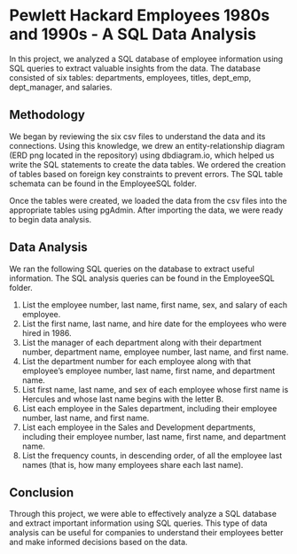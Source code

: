 # Pewlett Hackard Employees 1980s and 1990s - A SQL Data Analysis
In this project, we analyzed a SQL database of employee information using SQL queries to extract valuable insights from the data. The database consisted of six tables: departments, employees, titles, dept_emp, dept_manager, and salaries.

## Methodology
We began by reviewing the six csv files to understand the data and its connections. Using this knowledge, we drew an entity-relationship diagram (ERD png located in the repository) using dbdiagram.io, which helped us write the SQL statements to create the data tables. We ordered the creation of tables based on foreign key constraints to prevent errors. The SQL table schemata can be found in the EmployeeSQL folder.

Once the tables were created, we loaded the data from the csv files into the appropriate tables using pgAdmin. After importing the data, we were ready to begin data analysis.

## Data Analysis
We ran the following SQL queries on the database to extract useful information. The SQL analysis queries can be found in the EmployeeSQL folder.

1. List the employee number, last name, first name, sex, and salary of each employee.
2. List the first name, last name, and hire date for the employees who were hired in 1986.
3. List the manager of each department along with their department number, department name, employee number, last name, and first name.
4. List the department number for each employee along with that employee’s employee number, last name, first name, and department name.
5. List first name, last name, and sex of each employee whose first name is Hercules and whose last name begins with the letter B.
6. List each employee in the Sales department, including their employee number, last name, and first name.
7. List each employee in the Sales and Development departments, including their employee number, last name, first name, and department name.
8. List the frequency counts, in descending order, of all the employee last names (that is, how many employees share each last name).

## Conclusion
Through this project, we were able to effectively analyze a SQL database and extract important information using SQL queries. This type of data analysis can be useful for companies to understand their employees better and make informed decisions based on the data.

